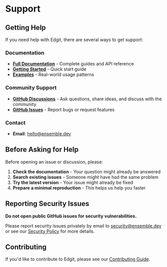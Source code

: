 # Support

## Getting Help

If you need help with Edgit, there are several ways to get support:

### Documentation

- **[Full Documentation](https://docs.ensemble.ai/edgit)** - Complete guides and API reference
- **[Getting Started](https://docs.ensemble.ai/getting-started/edgit)** - Quick start guide
- **[Examples](./examples/)** - Real-world usage patterns

### Community Support

- **[GitHub Discussions](https://github.com/ensemble-edge/edgit/discussions)** - Ask questions, share ideas, and discuss with the community
- **[GitHub Issues](https://github.com/ensemble-edge/edgit/issues)** - Report bugs or request features

### Contact

- **Email**: [hello@ensemble.dev](mailto:hello@ensemble.dev)

## Before Asking for Help

Before opening an issue or discussion, please:

1. **Check the documentation** - Your question might already be answered
2. **Search existing issues** - Someone might have had the same problem
3. **Try the latest version** - Your issue might already be fixed
4. **Prepare a minimal reproduction** - This helps us help you faster

## Reporting Security Issues

**Do not open public GitHub issues for security vulnerabilities.**

Please report security issues privately by email to [security@ensemble.dev](mailto:security@ensemble.dev) or see our [Security Policy](SECURITY.md) for more details.

## Contributing

If you'd like to contribute to Edgit, please see our [Contributing Guide](CONTRIBUTING.md).
